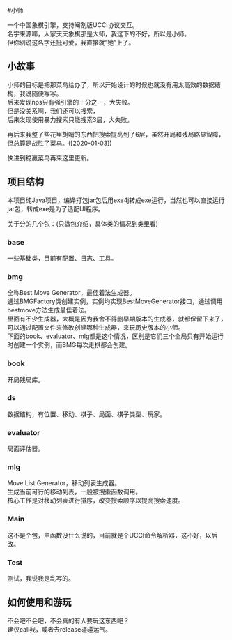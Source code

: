 #小师

一个中国象棋引擎，支持阉割版UCCI协议交互。  
名字来源嘛，人家天天象棋那是大师，我这下的不好，所以是小师。  
但你别说这名字还挺可爱，我直接就“她”上了。

## 小故事

小师的目标是把那菜鸟给办了，所以开始设计的时候也就没有用太高效的数据结构，我说随便写写。  
后来发现nps只有强引擎的十分之一，大失败。  
但是没关系啊，我们还可以搜索，  
后来发现使用暴力搜索只能搜索3层，大失败。  

再后来我整了些花里胡哨的东西把搜索提高到了6层，虽然开局和残局略显智障，但总算是战胜了菜鸟。([2020-01-03])  

快进到稳赢菜鸟再来这里更新。

## 项目结构
本项目纯Java项目，编译打包jar包后用exe4j转成exe运行，当然也可以直接运行jar包，转成exe是为了适配UI程序。  

关于分的几个包：(只做包介绍，具体类的情况到类里看)
### base  
一些基础类，目前有配置、日志、工具。

### bmg
全称Best Move Generator，最佳着法生成器。  
通过BMGFactory类创建实例，实例均实现BestMoveGenerator接口，通过调用bestmove方法生成最佳着法。  
里面有不少生成器，大概是因为我舍不得删早期版本的生成器，就都保留下来了，可以通过配置文件来修改创建哪种生成器，来玩历史版本的小师。  
下面的book、evaluator、mlg都是这个情况，区别是它们三个全局只有开始运行时创建一个实例，而BMG每次走棋都会创建。

### book
开局残局库。

### ds
数据结构，有位置、移动、棋子、局面、棋子类型、玩家。

### evaluator
局面评估器。

### mlg
Move List Generator，移动列表生成器。  
生成当前可行的移动列表，一般被搜索函数调用。  
核心工作是对移动列表进行排序，改变搜索顺序以提高搜索速度。

### Main
这不是个包，主函数没什么说的，目前就是个UCCI命令解析器，这不好，以后改。

### Test
测试，我说我是乱写的。

## 如何使用和游玩
不会吧不会吧，不会真的有人要玩这东西吧？  
建议call我，或者去release碰碰运气。